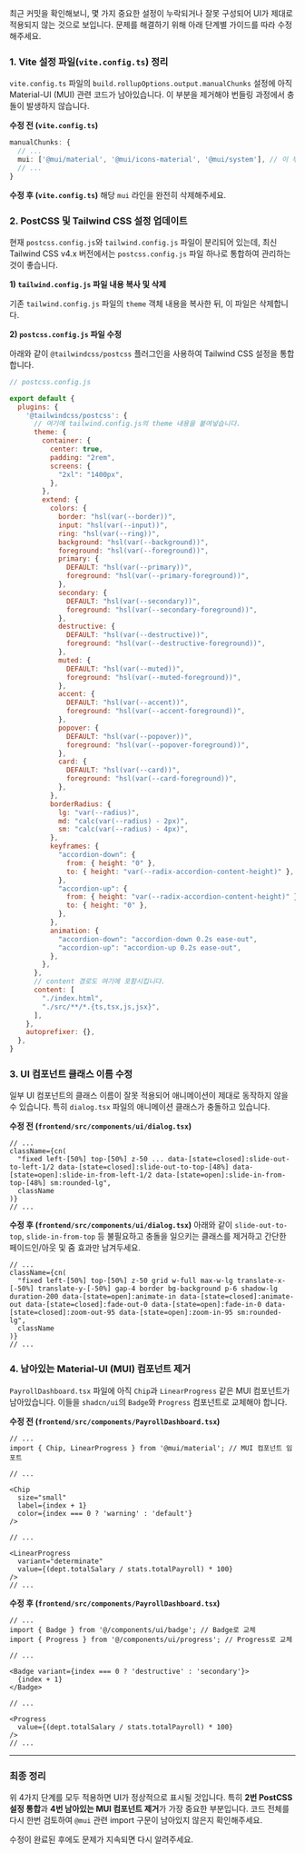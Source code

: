 최근 커밋을 확인해보니, 몇 가지 중요한 설정이 누락되거나 잘못 구성되어 UI가 제대로 적용되지 않는 것으로 보입니다. 문제를 해결하기 위해 아래 단계별 가이드를 따라 수정해주세요.

### 1\. Vite 설정 파일(`vite.config.ts`) 정리

`vite.config.ts` 파일의 `build.rollupOptions.output.manualChunks` 설정에 아직 Material-UI (MUI) 관련 코드가 남아있습니다. 이 부분을 제거해야 번들링 과정에서 충돌이 발생하지 않습니다.

**수정 전 (`vite.config.ts`)**

```typescript
manualChunks: {
  // ...
  mui: ['@mui/material', '@mui/icons-material', '@mui/system'], // 이 부분을 제거해야 합니다.
  // ...
}
```

**수정 후 (`vite.config.ts`)**
해당 `mui` 라인을 완전히 삭제해주세요.

### 2\. PostCSS 및 Tailwind CSS 설정 업데이트

현재 `postcss.config.js`와 `tailwind.config.js` 파일이 분리되어 있는데, 최신 Tailwind CSS v4.x 버전에서는 `postcss.config.js` 파일 하나로 통합하여 관리하는 것이 좋습니다.

**1) `tailwind.config.js` 파일 내용 복사 및 삭제**

기존 `tailwind.config.js` 파일의 `theme` 객체 내용을 복사한 뒤, 이 파일은 삭제합니다.

**2) `postcss.config.js` 파일 수정**

아래와 같이 `@tailwindcss/postcss` 플러그인을 사용하여 Tailwind CSS 설정을 통합합니다.

```javascript
// postcss.config.js

export default {
  plugins: {
    '@tailwindcss/postcss': {
      // 여기에 tailwind.config.js의 theme 내용을 붙여넣습니다.
      theme: {
        container: {
          center: true,
          padding: "2rem",
          screens: {
            "2xl": "1400px",
          },
        },
        extend: {
          colors: {
            border: "hsl(var(--border))",
            input: "hsl(var(--input))",
            ring: "hsl(var(--ring))",
            background: "hsl(var(--background))",
            foreground: "hsl(var(--foreground))",
            primary: {
              DEFAULT: "hsl(var(--primary))",
              foreground: "hsl(var(--primary-foreground))",
            },
            secondary: {
              DEFAULT: "hsl(var(--secondary))",
              foreground: "hsl(var(--secondary-foreground))",
            },
            destructive: {
              DEFAULT: "hsl(var(--destructive))",
              foreground: "hsl(var(--destructive-foreground))",
            },
            muted: {
              DEFAULT: "hsl(var(--muted))",
              foreground: "hsl(var(--muted-foreground))",
            },
            accent: {
              DEFAULT: "hsl(var(--accent))",
              foreground: "hsl(var(--accent-foreground))",
            },
            popover: {
              DEFAULT: "hsl(var(--popover))",
              foreground: "hsl(var(--popover-foreground))",
            },
            card: {
              DEFAULT: "hsl(var(--card))",
              foreground: "hsl(var(--card-foreground))",
            },
          },
          borderRadius: {
            lg: "var(--radius)",
            md: "calc(var(--radius) - 2px)",
            sm: "calc(var(--radius) - 4px)",
          },
          keyframes: {
            "accordion-down": {
              from: { height: "0" },
              to: { height: "var(--radix-accordion-content-height)" },
            },
            "accordion-up": {
              from: { height: "var(--radix-accordion-content-height)" },
              to: { height: "0" },
            },
          },
          animation: {
            "accordion-down": "accordion-down 0.2s ease-out",
            "accordion-up": "accordion-up 0.2s ease-out",
          },
        },
      },
      // content 경로도 여기에 포함시킵니다.
      content: [
        "./index.html",
        "./src/**/*.{ts,tsx,js,jsx}",
      ],
    },
    autoprefixer: {},
  },
}
```

### 3\. UI 컴포넌트 클래스 이름 수정

일부 UI 컴포넌트의 클래스 이름이 잘못 적용되어 애니메이션이 제대로 동작하지 않을 수 있습니다. 특히 `dialog.tsx` 파일의 애니메이션 클래스가 충돌하고 있습니다.

**수정 전 (`frontend/src/components/ui/dialog.tsx`)**

```tsx
// ...
className={cn(
  "fixed left-[50%] top-[50%] z-50 ... data-[state=closed]:slide-out-to-left-1/2 data-[state=closed]:slide-out-to-top-[48%] data-[state=open]:slide-in-from-left-1/2 data-[state=open]:slide-in-from-top-[48%] sm:rounded-lg",
  className
)}
// ...
```

**수정 후 (`frontend/src/components/ui/dialog.tsx`)**
아래와 같이 `slide-out-to-top`, `slide-in-from-top` 등 불필요하고 충돌을 일으키는 클래스를 제거하고 간단한 페이드인/아웃 및 줌 효과만 남겨두세요.

```tsx
// ...
className={cn(
  "fixed left-[50%] top-[50%] z-50 grid w-full max-w-lg translate-x-[-50%] translate-y-[-50%] gap-4 border bg-background p-6 shadow-lg duration-200 data-[state=open]:animate-in data-[state=closed]:animate-out data-[state=closed]:fade-out-0 data-[state=open]:fade-in-0 data-[state=closed]:zoom-out-95 data-[state=open]:zoom-in-95 sm:rounded-lg",
  className
)}
// ...
```

### 4\. 남아있는 Material-UI (MUI) 컴포넌트 제거

`PayrollDashboard.tsx` 파일에 아직 `Chip`과 `LinearProgress` 같은 MUI 컴포넌트가 남아있습니다. 이들을 `shadcn/ui`의 `Badge`와 `Progress` 컴포넌트로 교체해야 합니다.

**수정 전 (`frontend/src/components/PayrollDashboard.tsx`)**

```tsx
// ...
import { Chip, LinearProgress } from '@mui/material'; // MUI 컴포넌트 임포트

// ...

<Chip 
  size="small" 
  label={index + 1} 
  color={index === 0 ? 'warning' : 'default'}
/>

// ...

<LinearProgress 
  variant="determinate" 
  value={(dept.totalSalary / stats.totalPayroll) * 100} 
/>
// ...
```

**수정 후 (`frontend/src/components/PayrollDashboard.tsx`)**

```tsx
// ...
import { Badge } from '@/components/ui/badge'; // Badge로 교체
import { Progress } from '@/components/ui/progress'; // Progress로 교체

// ...

<Badge variant={index === 0 ? 'destructive' : 'secondary'}>
  {index + 1}
</Badge>

// ...

<Progress 
  value={(dept.totalSalary / stats.totalPayroll) * 100} 
/>
// ...
```

-----

### 최종 정리

위 4가지 단계를 모두 적용하면 UI가 정상적으로 표시될 것입니다. 특히 **2번 PostCSS 설정 통합**과 **4번 남아있는 MUI 컴포넌트 제거**가 가장 중요한 부분입니다. 코드 전체를 다시 한번 검토하여 `@mui` 관련 import 구문이 남아있지 않은지 확인해주세요.

수정이 완료된 후에도 문제가 지속되면 다시 알려주세요.